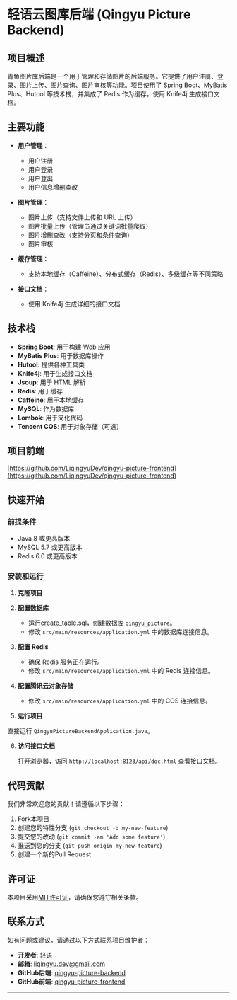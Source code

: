 # 轻语云图库后端 (Qingyu Picture Backend)

## 项目概述

青鱼图片库后端是一个用于管理和存储图片的后端服务。它提供了用户注册、登录、图片上传、图片查询、图片审核等功能。项目使用了
Spring Boot、MyBatis Plus、Hutool 等技术栈，并集成了 Redis 作为缓存，使用 Knife4j 生成接口文档。

## 主要功能

- **用户管理**：
    - 用户注册
    - 用户登录
    - 用户登出
    - 用户信息增删查改

- **图片管理**：
    - 图片上传（支持文件上传和 URL 上传）
    - 图片批量上传（管理员通过关键词批量爬取）
    - 图片增删查改（支持分页和条件查询）
    - 图片审核

- **缓存管理**：
    - 支持本地缓存（Caffeine）、分布式缓存（Redis）、多级缓存等不同策略

- **接口文档**：
    - 使用 Knife4j 生成详细的接口文档

## 技术栈

- **Spring Boot**: 用于构建 Web 应用
- **MyBatis Plus**: 用于数据库操作
- **Hutool**: 提供各种工具类
- **Knife4j**: 用于生成接口文档
- **Jsoup**: 用于 HTML 解析
- **Redis**: 用于缓存
- **Caffeine**: 用于本地缓存
- **MySQL**: 作为数据库
- **Lombok**: 用于简化代码
- **Tencent COS**: 用于对象存储（可选）

## 项目前端
[https://github.com/LiqingyuDev/qingyu-picture-frontend](https://github.com/LiqingyuDev/qingyu-picture-frontend)

## 快速开始

### 前提条件

- Java 8 或更高版本
- MySQL 5.7 或更高版本
- Redis 6.0 或更高版本

### 安装和运行

1. **克隆项目**
2. **配置数据库**

    - 运行create_table.sql，创建数据库 `qingyu_picture`。
    - 修改 `src/main/resources/application.yml` 中的数据库连接信息。

3. **配置 Redis**

    - 确保 Redis 服务正在运行。
    - 修改 `src/main/resources/application.yml` 中的 Redis 连接信息。

4. **配置腾讯云对象存储**

    - 修改 `src/main/resources/application.yml` 中的 COS 连接信息。
5. **运行项目**

直接运行 `QingyuPictureBackendApplication.java`。

6. **访问接口文档**

   打开浏览器，访问 `http://localhost:8123/api/doc.html` 查看接口文档。

## 代码贡献

我们非常欢迎您的贡献！请遵循以下步骤：

1. Fork本项目
2. 创建您的特性分支 (`git checkout -b my-new-feature`)
3. 提交您的改动 (`git commit -am 'Add some feature'`)
4. 推送到您的分支 (`git push origin my-new-feature`)
5. 创建一个新的Pull Request

## 许可证

本项目采用[MIT许可证](https://opensource.org/licenses/MIT)，请确保您遵守相关条款。

## 联系方式

如有问题或建议，请通过以下方式联系项目维护者：

- **开发者**: 轻语
- **邮箱**: liqingyu.dev@gmail.com
- **GitHub后端**: [qingyu-picture-backend](https://github.com/LiqingyuDev/qingyu-picture-backend)
- **GitHub前端**: [qingyu-picture-frontend](https://github.com/LiqingyuDev/qingyu-picture-frontend)

---
   
   

